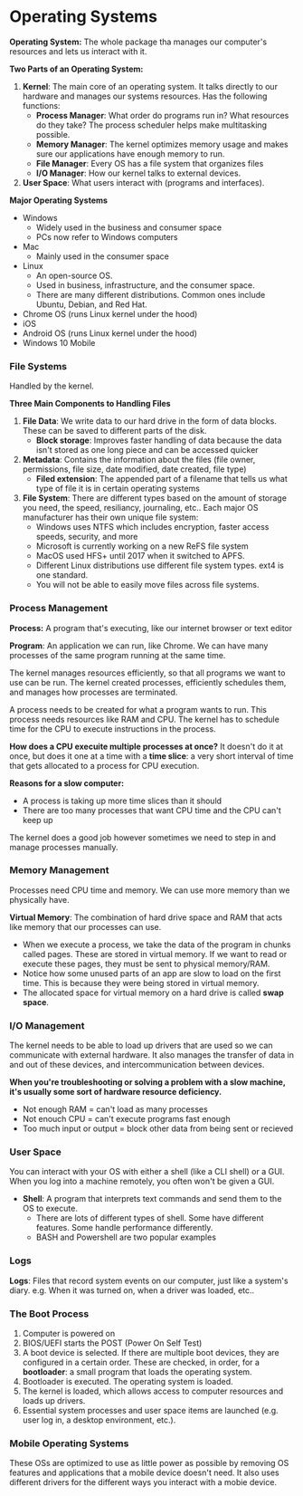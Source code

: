 # Operating Systems

**Operating System:** The whole package tha manages our computer's resources and lets us interact with it.



**Two Parts of an Operating System:**

1. **Kernel**: The main core of an operating system. It talks directly to our hardware and manages our systems resources. Has the following functions:
   - **Process Manager**: What order do programs run in? What resources do they take? The process scheduler helps make multitasking possible.
   - **Memory Manager**: The kernel optimizes memory usage and makes sure our applications have enough memory to run.
   - **File Manager**: Every OS has a file system that organizes files
   - **I/O Manager**: How our kernel talks to external devices.
2. **User Space**: What users interact with (programs and interfaces).



**Major Operating Systems**

- Windows
  - Widely used in the business and consumer space
  - PCs now refer to Windows computers
- Mac
  - Mainly used in the consumer space
- Linux
  - An open-source OS.
  - Used in business, infrastructure, and the consumer space.
  - There are many different distributions. Common ones include Ubuntu, Debian, and Red Hat.
- Chrome OS (runs Linux kernel under the hood)
- iOS
- Android OS (runs Linux kernel under the hood)
- Windows 10 Mobile



### File Systems

Handled by the kernel.

**Three Main Components to Handling Files**

1. **File Data**: We write data to our hard drive in the form of data blocks. These can be saved to different parts of the disk.
   - **Block storage**: Improves faster handling of data because the data isn't stored as one long piece and can be accessed quicker
2. **Metadata**: Contains the information about the files (file owner, permissions, file size, date modified, date created, file type)
   - **Filed extension**: The appended part of a filename that tells us what type of file it is in certain operating systems
3. **File System**: There are different types based on the amount of storage you need, the speed, resiliancy, journaling, etc.. Each major OS manufacturer has their own unique file system:
   -  Windows uses NTFS which includes encryption, faster access speeds, security, and more
     - Microsoft is currently working on a new ReFS file system
     - MacOS used HFS+ until 2017 when it switched to APFS.
     - Different Linux distributions use different file system types. ext4 is one standard.
   - You will not be able to easily move files across file systems.



### Process Management

**Process:** A program that's executing, like our internet browser or text editor

**Program**: An application we can run, like Chrome. We can have many processes of the same program running at the same time.



The kernel manages resources efficiently, so that all programs we want to use can be run. The kernel created processes, efficiently schedules them, and manages how processes are terminated.

A process needs to be created for what a program wants to run. This process needs resources like RAM and CPU. The kernel has to schedule time for the CPU to execute instructions in the process. 



**How does a CPU execuite multiple processes at once?** It doesn't do it at once, but does it one at a time with a **time slice**: a very short interval of time that gets allocated to a process for CPU execution. 



**Reasons for a slow computer:**

- A process is taking up more time slices than it should
- There are too many processes that want CPU time and the CPU can't keep up

The kernel does a good job however sometimes we need to step in and manage processes manually.





### Memory Management

Processes need CPU time and memory. We can use more memory than we physically have.

**Virtual Memory**: The combination of hard drive space and RAM that acts like memory that our processes can use.

- When we execute a process, we take the data of the program in chunks called pages. These are stored in virtual memory. If we want to read or execute these pages, they must be sent to physical memory/RAM.
- Notice how some unused parts of an app are slow to load on the first time. This is because they were being stored in virtual memory.
- The allocated space for virtual memory on a hard drive is called **swap space**.



### I/O Management

The kernel needs to be able to load up drivers that are used so we can communicate with external hardware. It also manages the transfer of data in and out of these devices, and intercommunication between devices.



**When you're troubleshooting or solving a problem with a slow machine, it's usually some sort of hardware resource deficiency.**

- Not enough RAM = can't load as many processes
- Not enouch CPU = can't execute programs fast enough
- Too much input or output = block other data from being sent or recieved 



### User Space

You can interact with your OS with either a shell (like a CLI shell) or a GUI. When you log into a machine remotely, you often won't be given a GUI.

- **Shell**: A program that interprets text commands and send them to the OS to execute.
  - There are lots of different types of shell. Some have different features. Some handle performance differently.
  - BASH and Powershell are two popular examples



### Logs

**Logs**: Files that record system events on our computer, just like a system's diary. e.g. When it was turned on, when a driver was loaded, etc..



### The Boot Process

1. Computer is powered on
2. BIOS/UEFI starts the POST (Power On Self Test)
3. A boot device is selected. If there are multiple boot devices, they are configured in a certain order. These are checked, in order, for a **bootloader**: a small program that loads the operating system.
4. Bootloader is executed. The operating system is loaded.
5. The kernel is loaded, which allows access to computer resources and loads up drivers.
6. Essential system processes and user space items are launched (e.g. user log in, a desktop environment, etc.).  



### Mobile Operating Systems

These OSs are optimized to use as little power as possible by removing OS features and applications that a mobile device doesn't need. It also uses different drivers for the different ways you interact with a mobie device.